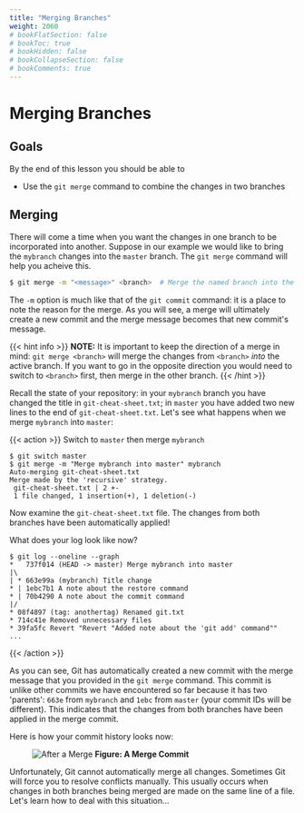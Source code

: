 ```yaml
---
title: "Merging Branches"
weight: 2060
# bookFlatSection: false
# bookToc: true
# bookHidden: false
# bookCollapseSection: false
# bookComments: true
---
```


# Merging Branches

## Goals

By the end of this lesson you should be able to 

- Use the `git merge` command to combine the changes in two branches

## Merging

There will come a time when you want the changes in one branch to be incorporated into another.  Suppose in our example we would like to bring the `mybranch` changes into the `master` branch.  The `git merge` command will help you acheive this.

```sh
$ git merge -m "<message>" <branch>  # Merge the named branch into the active branch
```

The `-m` option is much like that of the `git commit` command: it is a place to note the reason for the merge.  As you will see, a merge will ultimately create a new commit and the merge message becomes that new commit's message.

{{< hint info >}}
**NOTE:** It is important to keep the direction of a merge in mind: `git merge <branch>` will merge the changes from `<branch>` *into* the active branch.  If you want to go in the opposite direction you would need to switch to `<branch>` first, then merge in the other branch.
{{< /hint >}}

Recall the state of your repository: in your `mybranch` branch you have changed the title in `git-cheat-sheet.txt`; in `master` you have added two new lines to the end of `git-cheat-sheet.txt`.  Let's see what happens when we merge `mybranch` into `master`:

{{< action >}}
Switch to `master` then merge `mybranch`

```text
$ git switch master
$ git merge -m "Merge mybranch into master" mybranch
Auto-merging git-cheat-sheet.txt
Merge made by the 'recursive' strategy.
 git-cheat-sheet.txt | 2 +-
 1 file changed, 1 insertion(+), 1 deletion(-)
```

Now examine the `git-cheat-sheet.txt` file.  The changes from both branches have been automatically applied!

What does your log look like now?

```text
$ git log --oneline --graph
*   737f014 (HEAD -> master) Merge mybranch into master
|\  
| * 663e99a (mybranch) Title change
* | 1ebc7b1 A note about the restore command
* | 70b4290 A note about the commit command
|/  
* 08f4897 (tag: anothertag) Renamed git.txt
* 714c41e Removed unnecessary files
* 39fa5fc Revert "Revert "Added note about the 'git add' command""
...
```

{{< /action >}}

As you can see, Git has automatically created a new commit with the merge message that you provided in the `git merge` command.  This commit is unlike other commits we have encountered so far because it has two 'parents': `663e` from `mybranch` and `1ebc` from `master` (your commit IDs will be different).  This indicates that the changes from both branches have been applied in the merge commit.

Here is how your commit history looks now:

<figure>
<img src="/images/branches-5.png" alt="After a Merge">
<b>Figure: A Merge Commit</b>
</figure>

Unfortunately, Git cannot automatically merge all changes.  Sometimes Git will force you to resolve conflicts manually. This usually occurs when changes in both branches being merged are made on the same line of a file.  Let's learn how to deal with this situation...